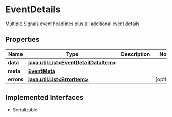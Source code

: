 

# EventDetails

Multiple Signals event headlines plus all additional event details

## Properties

Name | Type | Description | Notes
------------ | ------------- | ------------- | -------------
**data** | [**java.util.List&lt;EventDetailDataItem&gt;**](EventDetailDataItem.md) |  | 
**meta** | [**EventMeta**](EventMeta.md) |  | 
**errors** | [**java.util.List&lt;ErrorItem&gt;**](ErrorItem.md) |  |  [optional]


## Implemented Interfaces

* Serializable


